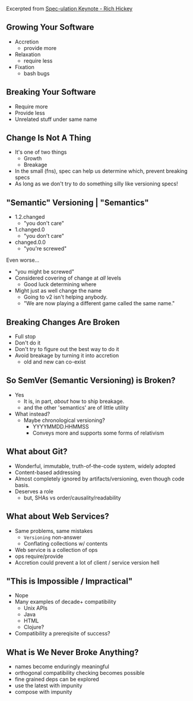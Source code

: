 Excerpted from [Spec-ulation Keynote - Rich Hickey](https://www.youtube.com/watch?v=oyLBGkS5ICk)

## Growing Your Software

* Accretion
  * provide more
* Relaxation
  * require less
* Fixation
  * bash bugs

## Breaking Your Software

* Require more
* Provide less
* Unrelated stuff under same name

## Change Is Not A Thing

* It's one of two things
  * Growth
  * Breakage
* In the small (fns), spec can help us determine which, prevent breaking specs
* As long as we don't try to do something silly like versioning specs!

## "Semantic" Versioning | "Semantics"

* 1.2.changed
  * "you don't care"
* 1.changed.0
  * "you don't care"
* changed.0.0
  * "you're screwed"

Even worse...

* "you might be screwed"
* Considered covering of change at _all_ levels
  * Good luck determining where
* Might just as well change the name
  * Going to v2 isn't helping anybody.
  * "We are now playing a different game called the same name."

## Breaking Changes Are Broken

* Full stop
* Don't do it
* Don't try to figure out the best way to do it
* Avoid breakage by turning it into accretion
  * old and new can co-exist

## So SemVer (Semantic Versioning) is Broken?

* Yes
  * It is, in part, _about_ how to ship breakage.
  * and the other 'semantics' are of little utility
* What instead?
  * Maybe chronological versioning?
    * YYYYMMDD.HHMMSS
    * Conveys more and supports some forms of relativism

## What about Git?

* Wonderful, immutable, truth-of-the-code system, widely adopted
* Content-based addressing
* Almost completely ignored by artifacts/versioning, even though code basis.
* Deserves a role
  * but, SHAs vs order/causality/readability

## What about Web Services?

* Same problems, same mistakes
  * `Versioning` non-answer
  * Conflating collections w/ contents
* Web service is a collection of ops
* ops require/provide
* Accretion could prevent a lot of client / service version hell

## "This is Impossible / Impractical"

* Nope
* Many examples of decade+ compatibility
  * Unix APIs
  * Java
  * HTML
  * Clojure?
* Compatibility a prereqisite of success?

## What is We Never Broke Anything?

* names become enduringly meaningful
* orthogonal compatibility checking becomes possible
* fine grained deps can be explored
* use the latest with impunity
* compose with impunity
